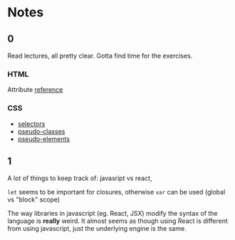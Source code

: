 # Notes

## 0
Read lectures, all pretty clear. Gotta find time for the exercises.
### HTML
Attribute [reference](https://developer.mozilla.org/en-US/docs/Web/HTML/Attributes)

### CSS
- [selectors](https://developer.mozilla.org/en-US/docs/Web/CSS/CSS_Selectors)
- [pseudo-classes](https://developer.mozilla.org/en-US/docs/Web/CSS/Pseudo-classes)
- [pseudo-elements](https://developer.mozilla.org/en-US/docs/Web/CSS/Pseudo-elements)


## 1

A lot of things to keep track of: javasript vs react, 

`let` seems to be important for closures, otherwise `var` can be used (global vs "block" scope)

The way libraries in javascript (eg. React, JSX) modify the syntax of the language is **really** weird. It almost seems as though using React is different from using javascript, just the underlying engine is the same.


